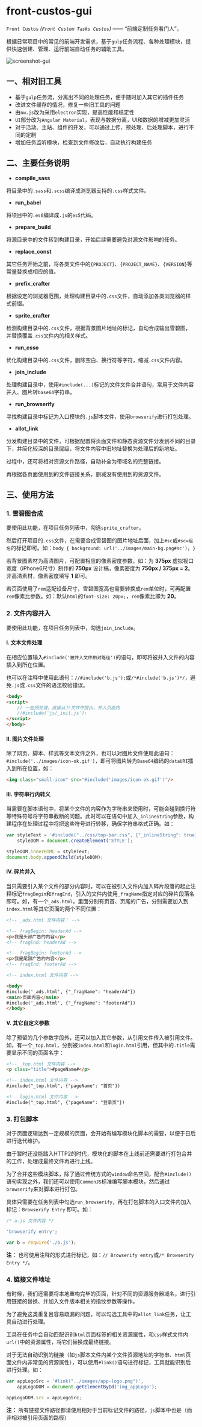 # front-custos-gui

`Front Custos` *(`Front Custom Tasks Custos`)* —— “前端定制任务看门人”。

根据日常项目中的常见的前端开发需求，基于`gulp`任务流程、各种处理模块，提供快速创建、管理、运行前端自动任务的辅助工具。

![screenshot-gui](https://github.com/krimeshu/front-custos-gui/raw/master/screenshot-gui.png)

## 一、相对旧工具

* 基于`gulp`任务流，分离出不同的处理任务，便于随时加入其它的插件任务
* 改进文件缓存的情况，修复一些旧工具的问题
* 由`nw.js`改为采用`electron`实现，提高性能和稳定性
* `UI`部分改为`Angular Material`，表现与数据分离，UI和数据的增减更加灵活
* 对于活动、主站、组件的开发，可以通过上传、预处理、后处理脚本，进行不同的定制
* 增加任务监听模块，检查到文件修改后，自动执行构建任务

## 二、主要任务说明

* **compile_sass**

将目录中的`.sass`和`.scss`编译成浏览器支持的`.css`样式文件。

* **run_babel**

将项目中的`.es6`编译成`.js`的`es5`代码。

* **prepare_build**

将源目录中的文件转到构建目录，开始后续需要避免对源文件影响的任务。

* **replace_const**

其它任务开始之前，将各类文件中的`{PROJECT}`、`{PROJECT_NAME}`、`{VERSION}`等常量替换成相应的值。

* **prefix_crafter**

根据设定的浏览器范围，处理构建目录中的`.css`文件，自动添加各类浏览器的样式前缀。

* **sprite_crafter**

检测构建目录中的`.css`文件，根据背景图片地址的标记，自动合成输出雪碧图，并替换覆盖`.css`文件内的相关样式。

* **run_csso**

优化构建目录中的`.css`文件，删除空白、换行符等字符，缩减`.css`文件内容。

* **join_include**

处理构建目录中，使用`#include(...)`标记的文件文件合并语句，常用于文件内容并入、图片转`base64`字符串。

* **run_browserify**

寻找构建目录中标记为入口模块的`.js`脚本文件，使用`browserify`进行打包处理。

* **allot_link**

分发构建目录中的文件，可根据配置将页面文件和静态资源文件分发到不同的目录下，并简化较深的目录层级，将文件内容中旧地址替换为处理后的新地址。

过程中，还可将相对资源文件路径，自动补全为带域名的完整链接。

再根据各页面使用到的文件链接关系，删减没有使用到的资源文件。

## 三、使用方法

### 1. 雪碧图合成

要使用此功能，在项目任务列表中，勾选`sprite_crafter`。

然后打开项目的`.css`文件，在需要合成雪碧图的图片地址后面，加上`#sc`或`#sc=组名`的标记即可。如：`body { background: url('../images/main-bg.png#sc'); }`

若背景图素材为高清图片，可配置相应的像素密度参数，如：为 **375px** 虚拟视口宽度（iPhone6尺寸）制作的 **750px** 设计稿，像素密度为 **750px / 375px = 2**。非高清素材，像素密度填写 **1** 即可。

若页面使用了`rem`适配设备尺寸，雪碧图宽高也需要转换成`rem`单位时，可再配置`rem`像素比参数。如：默认`html`的`font-size: 20px;`，`rem`像素比即为 **20**。

### 2. 文件内容并入

要使用此功能，在项目任务列表中，勾选`join_include`。

#### **I. 文本文件处理**

在相应位置输入`#include('被并入文件相对路径')`的语句，即可将被并入文件的内容插入到所在位置。

也可以在注释中使用此语句：`//#include('b.js');`或`/*#include('b.js')*/`，避免`.js`或`.css`文件的语法校验错误。

```html
<body>
<script>
	// 一些预处理，直接从JS文件中提出，并入页面内
	//#include('js/_init.js');
</script>
</body>
```

#### **II. 图片文件处理**

除了网页、脚本、样式等文本文件之外，也可以对图片文件使用此语句：`#include('../images/icon-ok.gif')`，即可将图片转为`Base64`编码的`dataURI`插入到所在位置，如：

```html
<img class="small-icon" src="#include('images/icon-ok.gif')"/>
```

#### **III. 字符串行内转义**

当需要在脚本语句中，将某个文件的内容作为字符串来使用时，可能会碰到换行符等特殊符号将字符串截断的问题。此时可以在语句中加入`_inlineString`参数，构建程序在处理过程中将把这些符号进行转移，确保字符串格式正确。如：

```javascript
var styleText = '#include("../css/top-bar.css", {"_inlineString": true})',
	styleDOM = document.createElement('STYLE');

styleDOM.innerHTML = styleText;
document.body.appendChild(styleDOM);
```

#### **IV. 碎片并入**

当只需要引入某个文件的部分内容时，可以在被引入文件内加入碎片段落的起止注释标记`fragBegin`和`fragEnd`，引入的文件内使用`_fragName`指定对应的碎片段落名即可。如，有一个`_ads.html`，里面分别有页首、页尾的广告，分别需要加入到`index.html`等其它页面的两个不同位置：

```html
<!-- _ads.html 文件内容： -->

<!-- fragBegin: headerAd -->
<p>我是头部广告的内容</p>
<!-- fragEnd: headerAd -->

<!-- fragBegin: footerAd -->
<p>我是尾部广告的内容</p>
<!-- fragEnd: footerAd -->
```

```html
<!-- index.html 文件内容 -->

<body>
#include('_ads.html', {"_fragName": "headerAd"})
<main>页面内容</main>
#include('_ads.html', {"_fragName": "footerAd"})
</body>
```

#### **V. 其它自定义参数**

除了预留的几个参数字段外，还可以加入其它参数，从引用文件传入被引用文件。如，有一个`_top.html`，分别被`index.html`和`login.html`引用，但其中的`.title`需要显示不同的页面名字：

```html
<!-- _top.html 文件内容 -->
<p class="title">#pageName#</p>

<!-- index.html 文件内容 -->
#include("_top.html", {"pageName": "首页"})

<!-- login.html 文件内容 -->
#include("_top.html", {"pageName": "登录页"})
```

### 3. 打包脚本

对于页面逻辑达到一定规模的页面，会开始有编写模块化脚本的需要，以便于日后进行迭代维护。

由于暂时还没能踏入HTTP2的时代，模块化的脚本在上线前还需要进行打包合并的工作，处理成最终文件再进行上线。

为了合并这些模块脚本，除了通过传统方式的`window`命名空间，配合`#include()`语句实现之外，我们还可以使用`CommonJS`标准编写脚本模块，然后通过`browserify`来对脚本进行打包。

具体只需要在任务列表中勾选`run_browserify`，再在打包脚本的入口文件内加入标记：`Browserify Entry` 即可。如：

```javascript
/* a.js 文件内容 */

'browserify entry';

var b = require('./b.js');
```

**注：** 也可使用注释的形式进行标记，如：`// Browserify entry`或`/* Browserify Entry */`。

### 4. 链接文件地址

有时候，我们还需要将本地重构完毕的页面，针对不同的资源服务器域名，进行引用链接的替换、并加入文件版本相关的指纹参数等操作。

为了避免这类重复且容易疏漏的问题，可以勾选工具中的`allot_link`任务，让工具自动进行处理。

工具在任务中会自动匹配识别`html`页面标签的相关资源属性，和`css`样式文件内`url()`中的资源属性，将它们替换成最终链接。

对于无法自动识别的链接（如`js`脚本文件内某个文件资源地址的字符串、`html`页面文件内非常见的资源属性），可以使用`#link()`语句进行标记，工具就能识别后进行处理。如：

```javascript
var appLogoSrc = '#link("../images/app-logo.png")',
	appLogoDOM = document.getElementById('img_appLogo');

appLogoDOM.src = appLogoSrc;
```

**注：** 所有链接文件路径都请使用相对于当前标记文件的路径，`js`脚本中也是（而非相对被引用页面的路径）